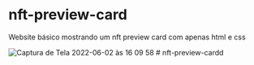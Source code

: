 # nft-preview-card
Website básico mostrando um nft preview card com apenas html e css

![Captura de Tela 2022-06-02 às 16 09 58](https://user-images.githubusercontent.com/86614864/171719340-5df4bca2-8c91-45ff-a040-c2ee8cf16382.png)
#   n f t - p r e v i e w - c a r d d  
 